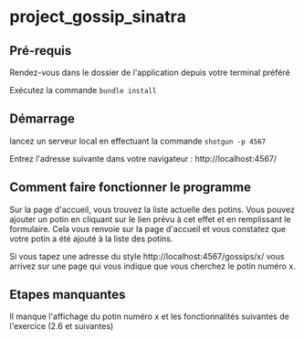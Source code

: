 # project_gossip_sinatra

## Pré-requis
Rendez-vous dans le dossier de l'application depuis votre terminal préféré

Exécutez la commande ``bundle install``


## Démarrage
lancez un serveur local en effectuant la commande ``shotgun -p 4567``

Entrez l'adresse suivante dans votre navigateur : http://localhost:4567/



## Comment faire fonctionner le programme 

Sur la page d'accueil, vous trouvez la liste actuelle des potins. Vous pouvez ajouter un potin en cliquant sur le lien prévu à cet effet et en remplissant le formulaire. Cela vous renvoie sur la page d'accueil et vous constatez que votre potin a été ajouté à la liste des potins. 

Si vous tapez une adresse du style http://localhost:4567/gossips/x/
vous arrivez sur une page qui vous indique que vous cherchez le potin numéro x.

## Etapes manquantes 

Il manque l'affichage du potin numéro x et les fonctionnalités suivantes de l'exercice (2.6 et suivantes)
